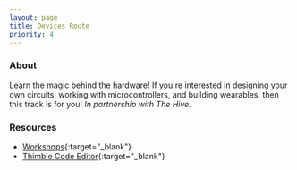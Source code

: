 ```yaml
---
layout: page
title: Devices Route
priority: 4
---
```


### About
Learn the magic behind the hardware!  If you're interested in designing your own circuits, working with microcontrollers, and building wearables, then this track is for you!  *In partnership with The Hive.*

### Resources
* [Workshops](https://tinyurl.com/catalyst2018web){:target="_blank"}
* [Thimble Code Editor](https://thimble.mozilla.org/en-US/){:target="_blank"}
